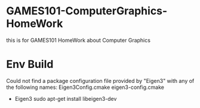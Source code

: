 # GAMES101-ComputerGraphics-HomeWork
this is for GAMES101 HomeWork about Computer Graphics


# Env Build
Could not find a package configuration file provided by "Eigen3" with any
  of the following names:
    Eigen3Config.cmake
    eigen3-config.cmake
- Eigen3
sudo apt-get install libeigen3-dev
